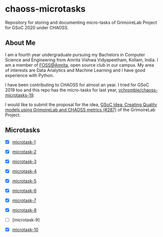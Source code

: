 # chaoss-microtasks
 Repository for storing and documenting micro-tasks of GrimoireLab Project for GSoC 2020 under CHAOSS.
 

## About Me

I am a fourth year undergraduate pursuing my Bachelors in Computer Science and Engineering from Amrita Vishwa Vidyapeetham, Kollam, India. I am a member of [FOSS@Amrita](https://amfoss.in), open source club in our campus. My area of interests are Data Analytics and Machine Learning and I have good experience with Python.

I have been contributing to CHAOSS for almost an year. I tried for GSoC 2019 too and this repo has the micro-tasks for last year, [vchrombie/chaoss-microtasks-19](https://github.com/vchrombie/chaoss-microtasks-19).

I would like to submit the proposal for the idea, [GSoC Idea: Creating Quality models using GrimoireLab and CHAOSS metrics (#287)](https://github.com/chaoss/grimoirelab/issues/287) of the GrimoireLab Project.


## Microtasks

- [x] [microtask-1](/microtask-1)
- [x] [microtask-2](/microtask-2)
- [x] [microtask-3](/microtask-3)
- [x] [microtask-4](/microtask-4)
- [x] [microtask-5](/microtask-5)
- [x] [microtask-6](/microtask-6)
- [x] [microtask-7](/microtask-7)
- [x] [microtask-8](/microtask-8)
- [ ] [microtask-9]
- [x] [microtask-10](/microtask-10)

